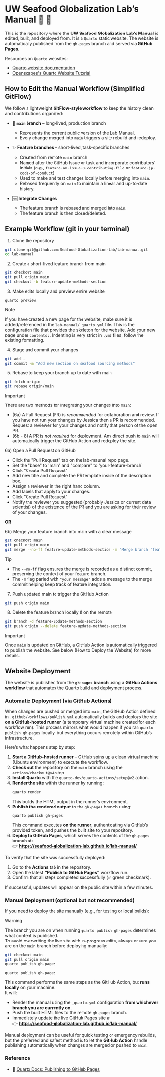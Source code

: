 # UW Seafood Globalization Lab’s Manual 📖 🦀 

This is the repository where the **UW Seafood Globalization Lab’s Manual** is edited, built, and deployed from. It is a `Quarto` static website.
The website is automatically published from the `gh-pages` branch and served via **GitHub Pages**.

Resources on `Quarto` websites:
- [Quarto website documentation](https://quarto.org/docs/websites/)
- [Openscapes's Quarto Website Tutorial](https://github.com/Openscapes/quarto-website-tutorial)

## How to Edit the Manual Workflow (Simplified GitFlow)

We follow a lightweight **GitFlow-style workflow** to keep the history clean and contributions organized:

- 🌳 **`main` branch** – long-lived, production branch  
   - Represents the current public version of the Lab Manual.  
   - Every change merged into `main` triggers a site rebuild and redeploy.

- ✨ **Feature branches** – short-lived, task-specific branches  
   - Created from remote `main` branch  
   - Named after the GitHub Issue or task and incorporate contributors’ initials (e.g., `feature-am-issue-3-contributing-file` or `feature-jp-code-of-conduct`).  
   - Used to make and test changes locally before merging into `main`.  
   - Rebased frequently on `main` to maintain a linear and up-to-date history.

- 🆕 **Integrate Changes**  
   - The feature branch is rebased and merged into `main`.  
   - The feature branch is then closed/deleted.

## Example Workflow (git in your terminal)

  1) Clone the repository
  ```bash
  git clone git@github.com:Seafood-Globalization-Lab/lab-manual.git
  cd lab-manual
  ```

  2) Create a short-lived feature branch from main
  ```bash
  git checkout main
  git pull origin main
  git checkout -b feature-update-methods-section
  ```

  3) Make edits locally and preview entire website
  ```bash
  quarto preview
  ```

> [!Note]
> If you have created a new page for the website, make sure it is added/referenced in the `lab-manual/_quarto.yml` file. This is the configuration file that provides the skeleton for the website. Add your new page under `contents:`. Indenting is very strict in `.yml` files, follow the existing formatting.

  4) Stage and commit your changes
  ```bash
  git add .
  git commit -m "Add new section on seafood sourcing methods"
  ```

  5) Rebase to keep your branch up to date with main
  ```bash
  git fetch origin
  git rebase origin/main
  ```

> [!Important] 
> There are two methods for integrating your changes into `main`:
> - (6a) A Pull Request (PR) is *recommended* for collaboration and review. If you have not run your changes by Jessica then a PR is recommended. Request a reviewer for your changes and notify that person of the open PR.
> - (6b - 8) A PR is *not required* for deployment. Any direct push to `main` will automatically trigger the GitHub Action and redeploy the site.

  6a) Open a Pull Request on GitHub
   - Click the "Pull Request" tab on the lab-maunal repo page.
   - Set the "base" to 'main' and "compare" to 'your-feature-branch`
   - Click "Create Pull Request"
   - Add new title and complete the PR template inside of the description box.
   - Assign a reviewer in the right hand column.
   - Add labels that apply to your changes.
   - Click "Create Pull Request"
   - Notify the reviewer you suggested (probably Jessica or current data scientist) of the existence of the PR and you are asking for their review of your changes.

**OR**

  6b) Merge your feature branch into main with a clear message
  ```bash
  git checkout main
  git pull origin main
  git merge --no-ff feature-update-methods-section -m "Merge branch 'feature-update-methods-section' into main"
  ```

> [!Tip]
> - The `--no-ff` flag ensures the merge is recorded as a distinct commit, preserving the context of your feature branch.
> - The `-m` flag paried with `"your message"` adds a message to the merge commit helping keep track of feature integration.

  7) Push updated main to trigger the GitHub Action
  ```bash
  git push origin main
  ```

  8) Delete the feature branch locally & on the remote
  ```bash
  git branch -d feature-update-methods-section
  git push origin --delete feature-update-methods-section
  ```

> [!Important]
> Once `main` is updated on GitHub, a GitHub Action is automatically triggered to publish the website. See below (How to Deploy the Website) for more details.

## Website Deployment

The website is published from the **`gh-pages` branch** using a **GitHub Actions workflow** that automates the Quarto build and deployment process.

### Automatic Deployment (via GitHub Actions)

When changes are pushed or merged into `main`, the GitHub Action defined in `.github/workflows/publish.yml` automatically builds and deploys the site **on a GitHub-hosted runner** (a temporary virtual 
machine created for each workflow run). This process mirrors what would happen if you ran `quarto publish gh-pages` locally, but everything occurs remotely within GitHub’s infrastructure.

Here’s what happens step by step:

   1. **Start a GitHub-hosted runner** – GitHub spins up a clean virtual machine (Ubuntu environment) to execute the workflow.  
   2. **Check out** the repository on the `main` branch using the `actions/checkout@v4` step.  
   3. **Install Quarto** with the `quarto-dev/quarto-actions/setup@v2` action.  
   4. **Render the site** within the runner by running:
      ```bash
      quarto render
      ```
      This builds the HTML output in the runner’s environment.
   5. **Publish the rendered output** to the `gh-pages` branch using:
      ```bash
      quarto publish gh-pages
      ```
      This command executes **on the runner**, authenticating via GitHub’s provided token, and pushes the built site to your repository.
   6. **Deploy to GitHub Pages**, which serves the contents of the `gh-pages` branch at:  
      👉 **https://seafood-globalization-lab.github.io/lab-manual/**

To verify that the site was successfully deployed:
1. Go to the **Actions** tab in the repository.  
2. Open the latest **“Publish to GitHub Pages”** workflow run.  
3. Confirm that all steps completed successfully (✅ green checkmark).

If successful, updates will appear on the public site within a few minutes.

### Manual Deployment (optional but not recommended)

If you need to deploy the site manually (e.g., for testing or local builds):

> [!Warning] 
> The branch you are on when running `quarto publish gh-pages` determines what content is published.  
> To avoid overwriting the live site with in-progress edits, always ensure you are on the `main` branch before deploying manually:
> ```bash
> git checkout main
> git pull origin main
> quarto publish gh-pages
> ```

```bash
quarto publish gh-pages
```

This command performs the same steps as the GitHub Action, but **runs locally** on your machine.  
It will:

- Render the manual using the `_quarto.yml` configuration **from whichever branch you are currently on**.  
- Push the built HTML files to the remote `gh-pages` branch.  
- Immediately update the live GitHub Pages site at  
  👉 **https://seafood-globalization-lab.github.io/lab-manual/**


Manual deployment can be useful for quick testing or emergency rebuilds, but the preferred and safest method is to let the **GitHub Action** handle publishing automatically when changes are merged or pushed to `main`.


### Reference

- 📘 [Quarto Docs: Publishing to GitHub Pages](https://quarto.org/docs/publishing/github-pages.html)  
